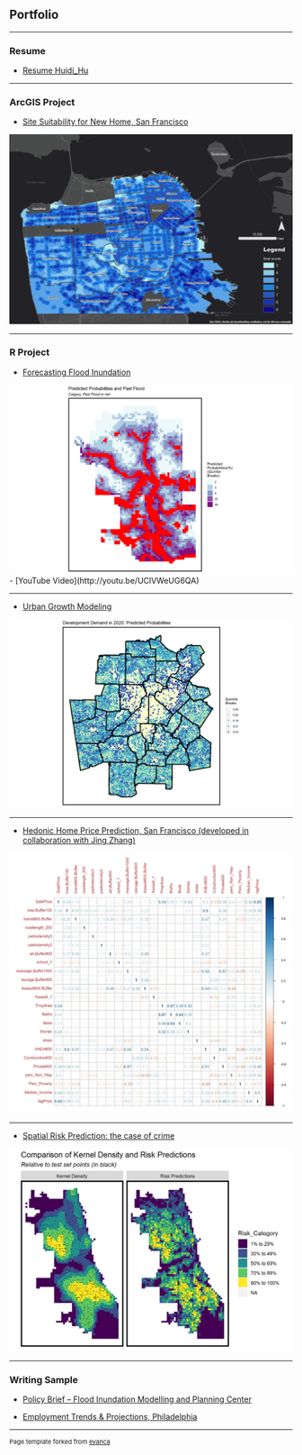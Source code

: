 ## Portfolio

---

### Resume

- [Resume Huidi_Hu](/pdf/Resume_Huidi_Hu.pdf)

---

### ArcGIS Project 

- [Site Suitability for New Home, San Francisco](/pdf/0126.pdf)
<img src="images/g1.jpg?raw=true"/>

---

### R Project

- [Forecasting Flood Inundation](/html/CPLN675_mid_HuidiHu)
<img src="images/mid.png?raw=true"/>
- [YouTube Video](http://youtu.be/UClVWeUG6QA)

---
- [Urban Growth Modeling](/html/CPLN675_final_HuidiHu)
<img src="images/final.png?raw=true"/>

---
- [Hedonic Home Price Prediction, San Francisco (developed in collaboration with Jing  Zhang)](/html/vanpelt_HuidiHu_JingZhang)
<img src="images/r1.jfif?raw=true"/>

---
- [Spatial Risk Prediction: the case of crime](/html/HW7_Huidi_Hu)
<img src="images/r2.png?raw=true"/>

---

### Writing Sample

- [Policy Brief – Flood Inundation Modelling and Planning Center](/pdf/CPLN675_HW2_Huidi_Hu.pdf)

- [Employment Trends & Projections, Philadelphia](/pdf/HW3_Huidi_Hu.pdf)



---
<p style="font-size:11px">Page template forked from <a href="https://github.com/evanca/quick-portfolio">evanca</a></p>
<!-- Remove above link if you don't want to attibute -->

